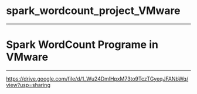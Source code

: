 # spark_wordcount_project_VMware
*********************************************
# Spark WordCount Programe in VMware
*********************************************
https://drive.google.com/file/d/1_Wu24DmlHpxM73to9TczTGyeqJFANbWq/view?usp=sharing
